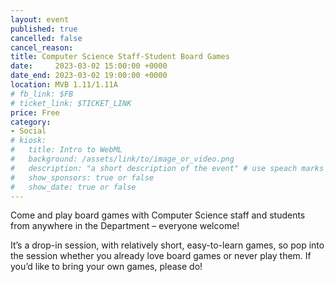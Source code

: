 ```yaml
---
layout: event
published: true
cancelled: false
cancel_reason:
title: Computer Science Staff-Student Board Games
date:     2023-03-02 15:00:00 +0000
date_end: 2023-03-02 19:00:00 +0000
location: MVB 1.11/1.11A
# fb_link: $FB
# ticket_link: $TICKET_LINK
price: Free
category:
- Social
# kiosk:
#   title: Intro to WebML
#   background: /assets/link/to/image_or_video.png
#   description: "a short description of the event" # use speach marks for multi line text if needed
#   show_sponsors: true or false
#   show_date: true or false
---
```


Come and play board games with Computer Science staff and students from anywhere in the Department – everyone welcome!

It’s a drop-in session, with relatively short, easy-to-learn games, so pop into the session whether you already love board games or never play them.  If you’d like to bring your own games, please do!
